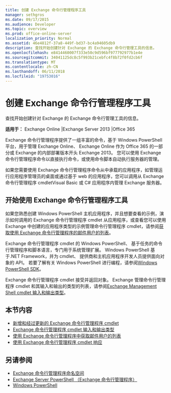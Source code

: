```yaml
---
title: 创建 Exchange 命令行管理程序工具
manager: sethgros
ms.date: 09/17/2015
ms.audience: Developer
ms.topic: overview
ms.prod: office-online-server
localization_priority: Normal
ms.assetid: 46e4812f-37a8-449f-bd37-bc4a94605db9
description: 查找开始创建针对 Exchange 的 Exchange 命令行管理工具的信息。
ms.openlocfilehash: e8414460007f333e50c9d596bf977792977b1e4e
ms.sourcegitcommit: 34041125dc8c5f993b21cebfc4f8b72f0fd2cb6f
ms.translationtype: MT
ms.contentlocale: zh-CN
ms.lasthandoff: 06/11/2018
ms.locfileid: "19753016"
---
```

# <a name="create-exchange-management-shell-tools"></a>创建 Exchange 命令行管理程序工具

查找开始创建针对 Exchange 的 Exchange 命令行管理工具的信息。

**适用于：** Exchange Online |Exchange Server 2013 |Office 365
  
Exchange 命令行管理程序提供了一组丰富的命令，基于 Windows PowerShell 平台，用于管理 Exchange Online、 Exchange Online 作为 Office 365 的一部分或 Exchange 的内部部署版本开头 Exchange 2013。 您可以使用 Exchange 命令行管理程序命令以直接执行命令，或使用命令脚本自动执行服务器的管理。
  
如果您需要使用 Exchange 命令行管理程序命令从中承载的应用程序，如管理运行应用程序管理员的桌面或通过基于 web 的应用程序，您可以调用从 Exchange 命令行管理程序 cmdletVisual Basic 或 C# 应用程序内管理 Exchange 服务器。
  
## <a name="get-started-with-exchange-management-shell-tools"></a>开始使用 Exchange 命令行管理程序工具
<a name="SP15GettingStartedTemplate_WhatDoYouNeed"> </a>

如果您熟悉创建 Windows PowerShell 主机应用程序，并且想要查看的示例，演示如何调用的 Exchange 命令行管理程序 cmdlet 从应用程序，或查看您可以使用 Exchange 中创建的应用程序类型的示例管理命令行管理程序 cmdlet，请参阅[获取使用 Exchange 命令行管理程序的邮件用户的列表](how-to-get-a-list-of-mail-users-by-using-the-exchange-management-shell.md)。
  
Exchange 命令行管理程序 cmdlet 的 Windows PowerShell、 基于任务的命令行管理程序和脚本语言，专门用于系统管理扩展。 Windows PowerShell 基于.NET Framework，并为 cmdlet、 提供商和主机应用程序开发人员提供面向对象的 API。 若要了解有关 Windows PowerShell 进行编程，请参阅[Windows PowerShell SDK](http://msdn.microsoft.com/en-us/library/dd835506%28VS.85%29.aspx)。
  
Exchange 命令行管理程序 cmdlet 接受并返回对象。 Exchange 管理命令行管理程序 cmdlet 和其输入和输出的类型的列表，请参阅[Exchange Management Shell cmdlet 输入和输出类型](exchange-management-shell-cmdlet-input-and-output-types.md)。
  
## <a name="in-this-section"></a>本节内容

- [新增和经过更新的 Exchange 命令行管理程序 cmdlet](new-and-updated-exchange-management-shell-cmdlets.md)  
- [Exchange 命令行管理程序 cmdlet 输入和输出类型](exchange-management-shell-cmdlet-input-and-output-types.md)
- [使用 Exchange 命令行管理程序中获取邮件用户的列表](how-to-get-a-list-of-mail-users-by-using-the-exchange-management-shell.md)
- [使用 Exchange 命令行管理程序 cmdlet 响应](how-to-use-the-exchange-management-shell-cmdlet-response.md)


## <a name="see-also"></a>另请参阅

- [Exchange 命令行管理程序命名空间](exchange-management-shell-namespaces.md)  
- [Exchange Server PowerShell （Exchange 命令行管理程序）](https://docs.microsoft.com/en-us/powershell/exchange/exchange-server/exchange-management-shell?view=exchange-ps)  
- [Windows PowerShell](http://msdn.microsoft.com/en-us/library/dd835506%28v=vs.85%29.aspx)
    

